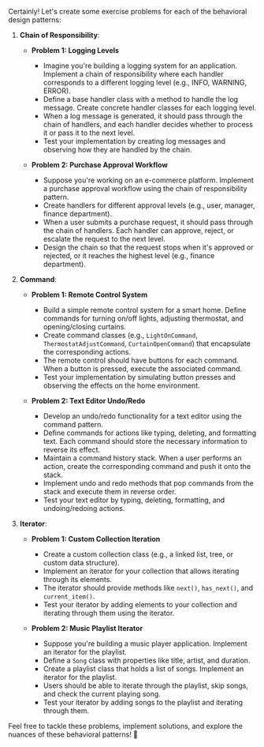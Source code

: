 Certainly! Let's create some exercise problems for each of the behavioral design patterns:

1. **Chain of Responsibility**:
    - **Problem 1: Logging Levels**
        - Imagine you're building a logging system for an application. Implement a chain of responsibility where each handler corresponds to a different logging level (e.g., INFO, WARNING, ERROR).
        - Define a base handler class with a method to handle the log message. Create concrete handler classes for each logging level.
        - When a log message is generated, it should pass through the chain of handlers, and each handler decides whether to process it or pass it to the next level.
        - Test your implementation by creating log messages and observing how they are handled by the chain.

    - **Problem 2: Purchase Approval Workflow**
        - Suppose you're working on an e-commerce platform. Implement a purchase approval workflow using the chain of responsibility pattern.
        - Create handlers for different approval levels (e.g., user, manager, finance department).
        - When a user submits a purchase request, it should pass through the chain of handlers. Each handler can approve, reject, or escalate the request to the next level.
        - Design the chain so that the request stops when it's approved or rejected, or it reaches the highest level (e.g., finance department).

2. **Command**:
    - **Problem 1: Remote Control System**
        - Build a simple remote control system for a smart home. Define commands for turning on/off lights, adjusting thermostat, and opening/closing curtains.
        - Create command classes (e.g., `LightOnCommand`, `ThermostatAdjustCommand`, `CurtainOpenCommand`) that encapsulate the corresponding actions.
        - The remote control should have buttons for each command. When a button is pressed, execute the associated command.
        - Test your implementation by simulating button presses and observing the effects on the home environment.

    - **Problem 2: Text Editor Undo/Redo**
        - Develop an undo/redo functionality for a text editor using the command pattern.
        - Define commands for actions like typing, deleting, and formatting text. Each command should store the necessary information to reverse its effect.
        - Maintain a command history stack. When a user performs an action, create the corresponding command and push it onto the stack.
        - Implement undo and redo methods that pop commands from the stack and execute them in reverse order.
        - Test your text editor by typing, deleting, formatting, and undoing/redoing actions.

3. **Iterator**:
    - **Problem 1: Custom Collection Iteration**
        - Create a custom collection class (e.g., a linked list, tree, or custom data structure).
        - Implement an iterator for your collection that allows iterating through its elements.
        - The iterator should provide methods like `next()`, `has_next()`, and `current_item()`.
        - Test your iterator by adding elements to your collection and iterating through them using the iterator.

    - **Problem 2: Music Playlist Iterator**
        - Suppose you're building a music player application. Implement an iterator for the playlist.
        - Define a `Song` class with properties like title, artist, and duration.
        - Create a playlist class that holds a list of songs. Implement an iterator for the playlist.
        - Users should be able to iterate through the playlist, skip songs, and check the current playing song.
        - Test your iterator by adding songs to the playlist and iterating through them.

Feel free to tackle these problems, implement solutions, and explore the nuances of these behavioral patterns! 🌟
